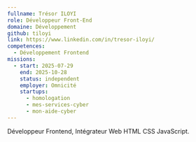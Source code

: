```yaml
---
fullname: Trésor ILOYI
role: Développeur Front-End
domaine: Développement
github: tiloyi
link: https://www.linkedin.com/in/tresor-iloyi/
competences:
  - Développement Frontend
missions:
  - start: 2025-07-29
    end: 2025-10-28
    status: independent
    employer: Omnicité
    startups:
      - homologation
      - mes-services-cyber
      - mon-aide-cyber
---
```

Développeur Frontend, Intégrateur Web HTML CSS JavaScript.